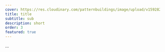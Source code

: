 ```yaml
---
cover: https://res.cloudinary.com/patternbuildings/image/upload/v1592828116/Turu_21_fassad3_b1nail.jpg
title: title
subtitle: sub
description: short
order: 3
featured: true
---
```

...